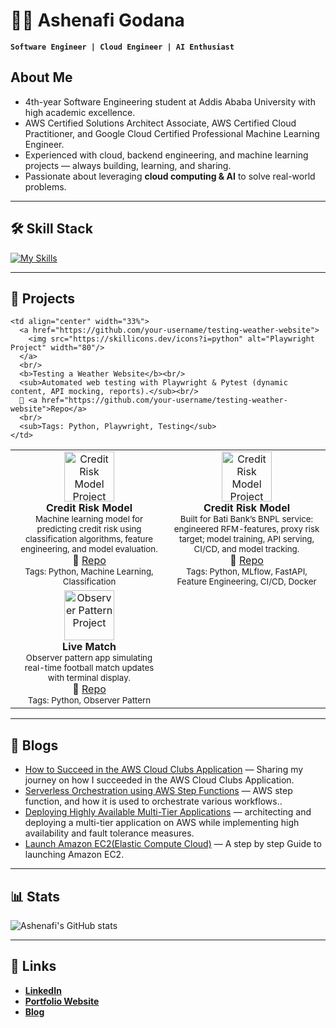 # 👨‍💻 Ashenafi Godana 
**`Software Engineer | Cloud Engineer | AI Enthusiast`**

## About Me
- 4th-year Software Engineering student at Addis Ababa University with high academic excellence.  
- AWS Certified Solutions Architect Associate, AWS Certified Cloud Practitioner, and Google Cloud Certified Professional Machine Learning Engineer.  
- Experienced with cloud, backend engineering, and machine learning projects — always building, learning, and sharing.  
- Passionate about leveraging **cloud computing & AI** to solve real-world problems.  

---

## 🛠️ Skill Stack
[![My Skills](https://skillicons.dev/icons?i=python,docker,kubernetes,git,github,aws,gcp,postgresql,js,django,fastapi,html,css&theme=light)](https://skillicons.dev)

---

## 🚀 Projects
 <table>
  <tr>
    <td align="center" width="33%">
      <a href="https://github.com/AshenafiTech/credit-risk-model">
        <img src="https://skillicons.dev/icons?i=python" alt="Credit Risk Model Project" width="80"/>
      </a>
      <br/>
      <b>Credit Risk Model</b><br/>
      <sub>Machine learning model for predicting credit risk using classification algorithms, feature engineering, and model evaluation.</sub><br/>
      🔗 <a href="https://github.com/AshenafiTech/credit-risk-model">Repo</a>
      <br/>
      <sub>Tags: Python, Machine Learning, Classification</sub>
    </td>
    <td align="center" width="33%">
  <a href="https://github.com/AshenafiTech/credit-risk-model">
    <img src="https://skillicons.dev/icons?i=python,mlflow,fastapi" alt="Credit Risk Model Project" width="80"/>
  </a>
  <br/>
  <b>Credit Risk Model</b><br/>
  <sub>Built for Bati Bank’s BNPL service: engineered RFM-features, proxy risk target; model training, API serving, CI/CD, and model tracking.</sub><br/>
  🔗 <a href="https://github.com/AshenafiTech/credit-risk-model">Repo</a><br/>
  <sub>Tags: Python, MLflow, FastAPI, Feature Engineering, CI/CD, Docker</sub>
</td>

    <td align="center" width="33%">
      <a href="https://github.com/your-username/testing-weather-website">
        <img src="https://skillicons.dev/icons?i=python" alt="Playwright Project" width="80"/>
      </a>
      <br/>
      <b>Testing a Weather Website</b><br/>
      <sub>Automated web testing with Playwright & Pytest (dynamic content, API mocking, reports).</sub><br/>
      🔗 <a href="https://github.com/your-username/testing-weather-website">Repo</a>
      <br/>
      <sub>Tags: Python, Playwright, Testing</sub>
    </td>
  </tr>
  <tr>
    <td align="center" width="33%">
      <a href="https://github.com/your-username/live-match">
        <img src="https://skillicons.dev/icons?i=python" alt="Observer Pattern Project" width="80"/>
      </a>
      <br/>
      <b>Live Match</b><br/>
      <sub>Observer pattern app simulating real-time football match updates with terminal display.</sub><br/>
      🔗 <a href="https://github.com/your-username/live-match">Repo</a>
      <br/>
      <sub>Tags: Python, Observer Pattern</sub>
    </td>
  </tr>
</table>

---

## 📝 Blogs
- [How to Succeed in the AWS Cloud Clubs Application](https://medium.com/@ashenafiGodana/how-to-succeed-in-the-aws-cloud-clubs-application-3b932e86aeff) — Sharing my journey on how I succeeded in the AWS Cloud Clubs Application.  
- [Serverless Orchestration using AWS Step Functions](https://medium.com/@ashenafiGodana/serverless-orchestration-using-aws-step-functions-3a3843454a61) — AWS step function, and how it is used to orchestrate various workflows..  
- [Deploying Highly Available Multi-Tier Applications](https://medium.com/@ashenafiGodana/deploying-highly-available-multi-tier-applications-9760d4bb8db5) —  architecting and deploying a multi-tier application on AWS while implementing high availability and fault tolerance measures.  
- [Launch Amazon EC2(Elastic Compute Cloud)](https://medium.com/@ashenafiGodana/deploy-amazon-ec2-elastic-compute-cloud-d02cd049ac10) — A step by step Guide to launching Amazon EC2.

---

## 📊 Stats
![Ashenafi's GitHub stats](https://github-readme-stats.vercel.app/api?username=ashenafiTech&show_icons=true&theme=tokyonight)

---

## 🔗 Links
- [**LinkedIn**](https://www.linkedin.com/in/ashenafig/)  
- [**Portfolio Website**](ashenafigodana.com)  
- [**Blog**](https://medium.com/@ashenafiGodana)  
